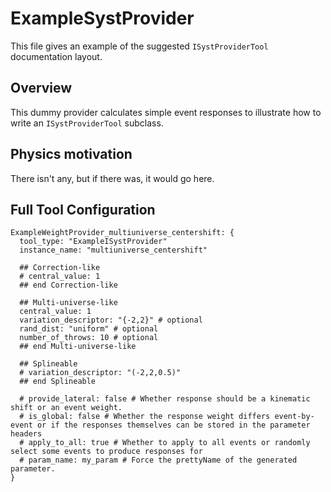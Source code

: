 # ExampleSystProvider

This file gives an example of the suggested `ISystProviderTool` documentation layout.

## Overview

  This dummy provider calculates simple event responses to illustrate how to write an `ISystProviderTool` subclass.

## Physics motivation

  There isn't any, but if there was, it would go here.

## Full Tool Configuration

  ```
  ExampleWeightProvider_multiuniverse_centershift: {
    tool_type: "ExampleISystProvider"
    instance_name: "multiuniverse_centershift"

    ## Correction-like
    # central_value: 1
    ## end Correction-like

    ## Multi-universe-like
    central_value: 1
    variation_descriptor: "{-2,2}" # optional
    rand_dist: "uniform" # optional
    number_of_throws: 10 # optional
    ## end Multi-universe-like

    ## Splineable
    # variation_descriptor: "(-2,2,0.5)"
    ## end Splineable

    # provide_lateral: false # Whether response should be a kinematic shift or an event weight.
    # is_global: false # Whether the response weight differs event-by-event or if the responses themselves can be stored in the parameter headers
    # apply_to_all: true # Whether to apply to all events or randomly select some events to produce responses for
    # param_name: my_param # Force the prettyName of the generated parameter.
  }
  ```
